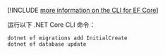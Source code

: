 [!INCLUDE [more information on the CLI for EF Core](~/includes/ef-cli.md)]

运行以下 .NET Core CLI 命令：

```dotnetcli
dotnet ef migrations add InitialCreate
dotnet ef database update
```
